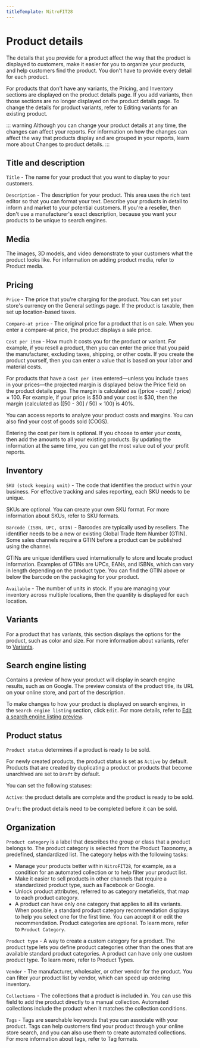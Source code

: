 ```yaml
---
titleTemplate: NitroFIT28
---
```


#   Product details
The details that you provide for a product affect the way that the product is displayed to customers, make it easier for you to organize your products, and help customers find the product. You don't have to provide every detail for each product.

For products that don't have any variants, the Pricing, and Inventory sections are displayed on the product details page. If you add variants, then those sections are no longer displayed on the product details page. To change the details for product variants, refer to Editing variants for an existing product.

::: warning
Although you can change your product details at any time, the changes can affect your reports. For information on how the changes can affect the way that products display and are grouped in your reports, learn more about Changes to product details.
:::


##  Title and description
`Title` - The name for your product that you want to display to your customers.

`Description` - The description for your product. This area uses the rich text editor so that you can format your text. Describe your products in detail to inform and market to your potential customers. If you're a reseller, then don't use a manufacturer's exact description, because you want your products to be unique to search engines.


##  Media
The images, 3D models, and video demonstrate to your customers what the product looks like. For information on adding product media, refer to Product media.

##  Pricing
`Price` - The price that you're charging for the product. You can set your store's currency on the General settings page. If the product is taxable, then set up location-based taxes.

`Compare-at price` - The original price for a product that is on sale. When you enter a compare-at price, the product displays a sale price.

`Cost per item` - How much it costs you for the product or variant. For example, if you resell a product, then you can enter the price that you paid the manufacturer, excluding taxes, shipping, or other costs. If you create the product yourself, then you can enter a value that is based on your labor and material costs.

For products that have a `Cost per item` entered—unless you include taxes in your prices—the projected margin is displayed below the Price field on the product details page. The margin is calculated as ([price - cost] / price) × 100. For example, if your price is $50 and your cost is $30, then the margin (calculated as ([50 - 30] / 50) × 100) is 40%.

You can access reports to analyze your product costs and margins. You can also find your cost of goods sold (COGS).

Entering the cost per item is optional. If you choose to enter your costs, then add the amounts to all your existing products. By updating the information at the same time, you can get the most value out of your profit reports.

##  Inventory
`SKU (stock keeping unit)` - The code that identifies the product within your business. For effective tracking and sales reporting, each SKU needs to be unique.

SKUs are optional. You can create your own SKU format. For more information about SKUs, refer to SKU formats.

`Barcode (ISBN, UPC, GTIN)` - Barcodes are typically used by resellers. The identifier needs to be a new or existing Global Trade Item Number (GTIN). Some sales channels require a GTIN before a product can be published using the channel.

GTINs are unique identifiers used internationally to store and locate product information. Examples of GTINs are UPCs, EANs, and ISBNs, which can vary in length depending on the product type. You can find the GTIN above or below the barcode on the packaging for your product.

`Available` - The number of units in stock. If you are managing your inventory across multiple locations, then the quantity is displayed for each location.

##  Variants
For a product that has variants, this section displays the options for the product, such as color and size. For more information about variants, refer to [Variants](/nitrofit28/products/variants).

##  Search engine listing
Contains a preview of how your product will display in search engine results, such as on Google. The preview consists of the product title, its URL on your online store, and part of the description.

To make changes to how your product is displayed on search engines, in the `Search engine listing` section, click `Edit`. For more details, refer to [Edit a search engine listing preview](/nitrofit28/products/add-update.html#edit-a-search-engine-listing).

##  Product status
`Product status` determines if a product is ready to be sold.

For newly created products, the product status is set as `Active` by default. Products that are created by duplicating a product or products that become unarchived are set to `Draft` by default.

You can set the following statuses:

`Active`: the product details are complete and the product is ready to be sold.

`Draft`: the product details need to be completed before it can be sold.

##  Organization

`Product category` is a label that describes the group or class that a product belongs to. The product category is selected from the Product Taxonomy, a predefined, standardized list. The category helps with the following tasks:

-   Manage your products better within `NitroFIT28`, for example, as a condition for an automated collection or to help filter your product list.
-   Make it easier to sell products in other channels that require a standardized product type, such as Facebook or Google.
-   Unlock product attributes, referred to as category metafields, that map to each product category.
-   A product can have only one category that applies to all its variants. When possible, a standard product category recommendation displays to help you select one for the first time. You can accept it or edit the recommendation. Product categories are optional. To learn more, refer to `Product Category`.


`Product type` - A way to create a custom category for a product. The product type lets you define product categories other than the ones that are available  standard product categories. A product can have only one custom product type. To learn more, refer to Product Types.

`Vendor` - The manufacturer, wholesaler, or other vendor for the product. You can filter your product list by vendor, which can speed up ordering inventory.

`Collections` - The collections that a product is included in. You can use this field to add the product directly to a manual collection. Automated collections include the product when it matches the collection conditions.

`Tags` - Tags are searchable keywords that you can associate with your product. Tags can help customers find your product through your online store search, and you can also use them to create automated collections. For more information about tags, refer to Tag formats.
